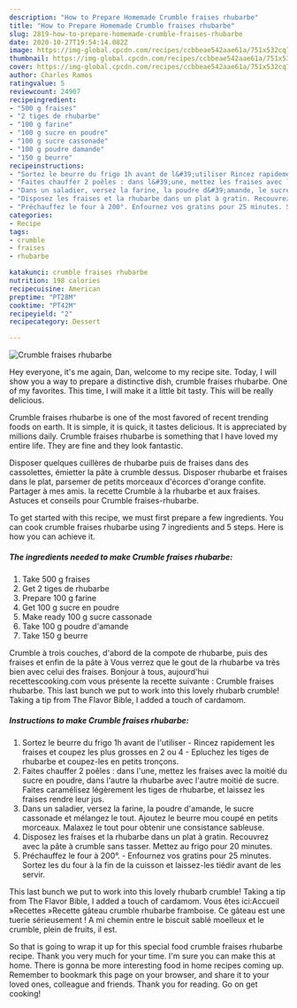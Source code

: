 ```yaml
---
description: "How to Prepare Homemade Crumble fraises rhubarbe"
title: "How to Prepare Homemade Crumble fraises rhubarbe"
slug: 2819-how-to-prepare-homemade-crumble-fraises-rhubarbe
date: 2020-10-27T19:54:14.082Z
image: https://img-global.cpcdn.com/recipes/ccbbeae542aae61a/751x532cq70/crumble-fraises-rhubarbe-photo-principale-de-la-recette.jpg
thumbnail: https://img-global.cpcdn.com/recipes/ccbbeae542aae61a/751x532cq70/crumble-fraises-rhubarbe-photo-principale-de-la-recette.jpg
cover: https://img-global.cpcdn.com/recipes/ccbbeae542aae61a/751x532cq70/crumble-fraises-rhubarbe-photo-principale-de-la-recette.jpg
author: Charles Ramos
ratingvalue: 5
reviewcount: 24907
recipeingredient:
- "500 g fraises"
- "2 tiges de rhubarbe"
- "100 g farine"
- "100 g sucre en poudre"
- "100 g sucre cassonade"
- "100 g poudre damande"
- "150 g beurre"
recipeinstructions:
- "Sortez le beurre du frigo 1h avant de l&#39;utiliser Rincez rapidement les fraises et coupez les plus grosses en 2 ou 4 Epluchez les tiges de rhubarbe et coupez-les en petits tronçons."
- "Faites chauffer 2 poêles : dans l&#39;une, mettez les fraises avec la moitié du sucre en poudre, dans l&#39;autre la rhubarbe avec l&#39;autre moitié de sucre. Faites caramélisez légèrement les tiges de rhubarbe, et laissez les fraises rendre leur jus."
- "Dans un saladier, versez la farine, la poudre d&#39;amande, le sucre cassonade et mélangez le tout. Ajoutez le beurre mou coupé en petits morceaux. Malaxez le tout pour obtenir une consistance sableuse."
- "Disposez les fraises et la rhubarbe dans un plat à gratin. Recouvrez avec la pâte à crumble sans tasser. Mettez au frigo pour 20 minutes."
- "Préchauffez le four à 200°. Enfournez vos gratins pour 25 minutes. Sortez les du four à la fin de la cuisson et laissez-les tiédir avant de les servir."
categories:
- Recipe
tags:
- crumble
- fraises
- rhubarbe

katakunci: crumble fraises rhubarbe 
nutrition: 198 calories
recipecuisine: American
preptime: "PT28M"
cooktime: "PT42M"
recipeyield: "2"
recipecategory: Dessert

---
```



![Crumble fraises rhubarbe](https://img-global.cpcdn.com/recipes/ccbbeae542aae61a/751x532cq70/crumble-fraises-rhubarbe-photo-principale-de-la-recette.jpg)

Hey everyone, it's me again, Dan, welcome to my recipe site. Today, I will show you a way to prepare a distinctive dish, crumble fraises rhubarbe. One of my favorites. This time, I will make it a little bit tasty. This will be really delicious.

Crumble fraises rhubarbe is one of the most favored of recent trending foods on earth. It is simple, it is quick, it tastes delicious. It is appreciated by millions daily. Crumble fraises rhubarbe is something that I have loved my entire life. They are fine and they look fantastic.

Disposer quelques cuillères de rhubarbe puis de fraises dans des cassolettes, émietter la pâte à crumble dessus. Disposer rhubarbe et fraises dans le plat, parsemer de petits morceaux d&#39;écorces d&#39;orange confite. Partager à mes amis. la recette Crumble à la rhubarbe et aux fraises. Astuces et conseils pour Crumble fraises-rhubarbe.


To get started with this recipe, we must first prepare a few ingredients. You can cook crumble fraises rhubarbe using 7 ingredients and 5 steps. Here is how you can achieve it.

<!--inarticleads1-->

##### The ingredients needed to make Crumble fraises rhubarbe:

1. Take 500 g fraises
1. Get 2 tiges de rhubarbe
1. Prepare 100 g farine
1. Get 100 g sucre en poudre
1. Make ready 100 g sucre cassonade
1. Take 100 g poudre d&#39;amande
1. Take 150 g beurre


Crumble à trois couches, d&#39;abord de la compote de rhubarbe, puis des fraises et enfin de la pâte à Vous verrez que le gout de la rhubarbe va très bien avec celui des fraises. Bonjour à tous, aujourd&#39;hui recettescooking.com vous présente la recette suivante : Crumble fraises rhubarbe. This last bunch we put to work into this lovely rhubarb crumble! Taking a tip from The Flavor Bible, I added a touch of cardamom. 

<!--inarticleads2-->

##### Instructions to make Crumble fraises rhubarbe:

1. Sortez le beurre du frigo 1h avant de l&#39;utiliser - Rincez rapidement les fraises et coupez les plus grosses en 2 ou 4 - Epluchez les tiges de rhubarbe et coupez-les en petits tronçons.
1. Faites chauffer 2 poêles : dans l&#39;une, mettez les fraises avec la moitié du sucre en poudre, dans l&#39;autre la rhubarbe avec l&#39;autre moitié de sucre. Faites caramélisez légèrement les tiges de rhubarbe, et laissez les fraises rendre leur jus.
1. Dans un saladier, versez la farine, la poudre d&#39;amande, le sucre cassonade et mélangez le tout. Ajoutez le beurre mou coupé en petits morceaux. Malaxez le tout pour obtenir une consistance sableuse.
1. Disposez les fraises et la rhubarbe dans un plat à gratin. Recouvrez avec la pâte à crumble sans tasser. Mettez au frigo pour 20 minutes.
1. Préchauffez le four à 200°. - Enfournez vos gratins pour 25 minutes. Sortez les du four à la fin de la cuisson et laissez-les tiédir avant de les servir.


This last bunch we put to work into this lovely rhubarb crumble! Taking a tip from The Flavor Bible, I added a touch of cardamom. Vous êtes ici:Accueil »Recettes »Recette gâteau crumble rhubarbe framboise. Ce gâteau est une tuerie sérieusement ! A mi chemin entre le biscuit sablé moelleux et le crumble, plein de fruits, il est. 

So that is going to wrap it up for this special food crumble fraises rhubarbe recipe. Thank you very much for your time. I'm sure you can make this at home. There is gonna be more interesting food in home recipes coming up. Remember to bookmark this page on your browser, and share it to your loved ones, colleague and friends. Thank you for reading. Go on get cooking!
